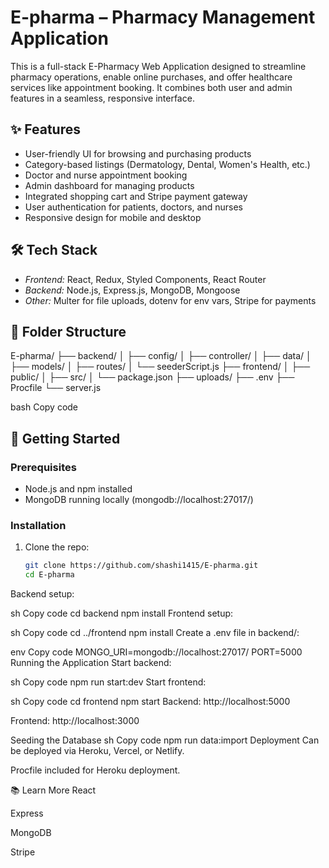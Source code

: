 # E-pharma – Pharmacy Management Application

This is a full-stack E-Pharmacy Web Application designed to streamline pharmacy operations, enable online purchases, and offer healthcare services like appointment booking. It combines both user and admin features in a seamless, responsive interface.

## ✨ Features
- User-friendly UI for browsing and purchasing products
- Category-based listings (Dermatology, Dental, Women's Health, etc.)
- Doctor and nurse appointment booking
- Admin dashboard for managing products
- Integrated shopping cart and Stripe payment gateway
- User authentication for patients, doctors, and nurses
- Responsive design for mobile and desktop

## 🛠 Tech Stack
- *Frontend:* React, Redux, Styled Components, React Router
- *Backend:* Node.js, Express.js, MongoDB, Mongoose
- *Other:* Multer for file uploads, dotenv for env vars, Stripe for payments

## 📁 Folder Structure
E-pharma/
├── backend/
│ ├── config/
│ ├── controller/
│ ├── data/
│ ├── models/
│ ├── routes/
│ └── seederScript.js
├── frontend/
│ ├── public/
│ ├── src/
│ └── package.json
├── uploads/
├── .env
├── Procfile
└── server.js

bash
Copy code

## 🚀 Getting Started

### Prerequisites
- Node.js and npm installed
- MongoDB running locally (mongodb://localhost:27017/)

### Installation
1. Clone the repo:
   ```sh
   git clone https://github.com/shashi1415/E-pharma.git
   cd E-pharma
Backend setup:

sh
Copy code
cd backend
npm install
Frontend setup:

sh
Copy code
cd ../frontend
npm install
Create a .env file in backend/:

env
Copy code
MONGO_URI=mongodb://localhost:27017/
PORT=5000
Running the Application
Start backend:

sh
Copy code
npm run start:dev
Start frontend:

sh
Copy code
cd frontend
npm start
Backend: http://localhost:5000

Frontend: http://localhost:3000

Seeding the Database
sh
Copy code
npm run data:import
Deployment
Can be deployed via Heroku, Vercel, or Netlify.

Procfile included for Heroku deployment.

📚 Learn More
React

Express

MongoDB

Stripe